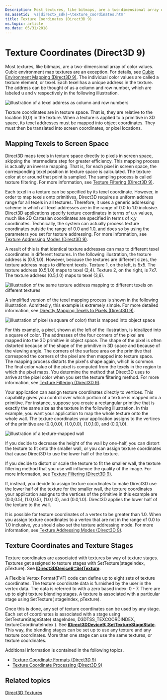 ```yaml
---
Description: Most textures, like bitmaps, are a two-dimensional array of color values.
ms.assetid: 'vs|directx_sdk|~\texture_coordinates.htm'
title: Texture Coordinates (Direct3D 9)
ms.topic: article
ms.date: 05/31/2018
---
```


# Texture Coordinates (Direct3D 9)

Most textures, like bitmaps, are a two-dimensional array of color values. Cubic environment map textures are an exception. For details, see [Cubic Environment Mapping (Direct3D 9)](cubic-environment-mapping.md). The individual color values are called a texture element, or texel. Each texel has a unique address in the texture. The address can be thought of as a column and row number, which are labeled u and v respectively in the following illustration.

![illustration of a texel address as column and row numbers](images/uvcoordinates.jpg)

Texture coordinates are in texture space. That is, they are relative to the location (0,0) in the texture. When a texture is applied to a primitive in 3D space, its texel addresses must be mapped into object coordinates. They must then be translated into screen coordinates, or pixel locations.

## Mapping Texels to Screen Space

Direct3D maps texels in texture space directly to pixels in screen space, skipping the intermediate step for greater efficiency. This mapping process is actually an inverse mapping. That is, for each pixel in screen space, the corresponding texel position in texture space is calculated. The texture color at or around that point is sampled. The sampling process is called texture filtering. For more information, see [Texture Filtering (Direct3D 9)](texture-filtering.md).

Each texel in a texture can be specified by its texel coordinate. However, in order to map texels onto primitives, Direct3D requires a uniform address range for all texels in all textures. Therefore, it uses a generic addressing scheme in which all texel addresses are in the range of 0.0 to 1.0 inclusive. Direct3D applications specify texture coordinates in terms of u,v values, much like 2D Cartesian coordinates are specified in terms of x,y coordinates. Technically, the system can actually process texture coordinates outside the range of 0.0 and 1.0, and does so by using the parameters you set for texture addressing. For more information, see [Texture Addressing Modes (Direct3D 9)](texture-addressing-modes.md).

A result of this is that identical texture addresses can map to different texel coordinates in different textures. In the following illustration, the texture address is (0.5,1.0). However, because the textures are different sizes, the texture address maps to different texels. Texture 1, on the left, is 5x5. The texture address (0.5,1.0) maps to texel (2,4). Texture 2, on the right, is 7x7. The texture address (0.5,1.0) maps to texel (3,6).

![illustration of the same texture address mapping to different texels on different textures](images/texadr1.png)

A simplified version of the texel mapping process is shown in the following illustration. Admittedly, this example is extremely simple. For more detailed information, see [Directly Mapping Texels to Pixels (Direct3D 9)](directly-mapping-texels-to-pixels.md).

![illustration of pixel (a square of color) that is mapped into object space](images/texadr2.png)

For this example, a pixel, shown at the left of the illustration, is idealized into a square of color. The addresses of the four corners of the pixel are mapped into the 3D primitive in object space. The shape of the pixel is often distorted because of the shape of the primitive in 3D space and because of the viewing angle. The corners of the surface area on the primitive that correspond the corners of the pixel are then mapped into texture space. The mapping process distorts the pixel's shape again, which is common. The final color value of the pixel is computed from the texels in the region to which the pixel maps. You determine the method that Direct3D uses to arrive at the pixel color when you set the texture filtering method. For more information, see [Texture Filtering (Direct3D 9)](texture-filtering.md).

Your application can assign texture coordinates directly to vertices. This capability gives you control over which portion of a texture is mapped into a primitive. For instance, suppose you create a rectangular primitive that is exactly the same size as the texture in the following illustration. In this example, you want your application to map the whole texture onto the whole wall. The texture coordinates your application assigns to the vertices of the primitive are (0.0,0.0), (1.0,0.0), (1.0,1.0), and (0.0,1.0).

![illustration of a texture-mapped wall](images/texadr3.png)

If you decide to decrease the height of the wall by one-half, you can distort the texture to fit onto the smaller wall, or you can assign texture coordinates that cause Direct3D to use the lower half of the texture.

If you decide to distort or scale the texture to fit the smaller wall, the texture filtering method that you use will influence the quality of the image. For more information, see [Texture Filtering (Direct3D 9)](texture-filtering.md).

If, instead, you decide to assign texture coordinates to make Direct3D use the lower half of the texture for the smaller wall, the texture coordinates your application assigns to the vertices of the primitive in this example are (0.0,0.5), (1.0,0.5), (1.0,1.0), and (0.0,1.0). Direct3D applies the lower half of the texture to the wall.

It is possible for texture coordinates of a vertex to be greater than 1.0. When you assign texture coordinates to a vertex that are not in the range of 0.0 to 1.0 inclusive, you should also set the texture addressing mode. For more information, see [Texture Addressing Modes (Direct3D 9)](texture-addressing-modes.md).

## Texture Coordinates and Texture Stages

Texture coordinates are associated with textures by way of texture stages. Textures get assigned to texture stages with SetTexture(stageIndex, pTexture). See [**IDirect3DDevice9::SetTexture**](/windows/win32/api/d3d9helper/nf-d3d9helper-idirect3ddevice9-settexture).

A Flexible Vertex Format(FVF) code can define up to eight sets of texture coordinates. The texture coordinate data is furnished by the user in the vertex data. The data is referred to with a zero based index: 0 - 7. There are up to eight texture blending stages. A texture is associated with a particular stage using SetTexture( stageIndex, pTexture).

Once this is done, any set of texture coordinates can be used by any stage. Each set of coordinates is associated with a stage using SetTextureStageState( stageIndex, D3DTSS\_TEXCOORDINDEX, textureCoordinateIndex ). See [**IDirect3DDevice9::SetTextureStageState**](/windows/win32/api/d3d9helper/nf-d3d9helper-idirect3ddevice9-settexturestagestate). This way, the blending stages can be set up to use any texture and any texture coordinates. More than one stage can use the same textures, or texture coordinates.

Additional information is contained in the following topics.

-   [Texture Coordinate Formats (Direct3D 9)](texture-coordinate-formats.md)
-   [Texture Coordinate Processing (Direct3D 9)](texture-coordinate-processing.md)

## Related topics

<dl> <dt>

[Direct3D Textures](direct3d-textures.md)
</dt> </dl>

 

 